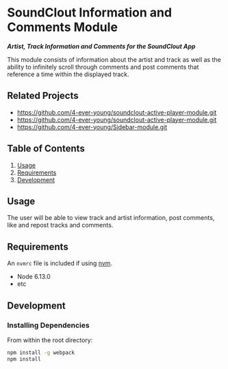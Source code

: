# SoundClout Information and Comments Module

***Artist, Track Information and Comments for the SoundClout App***

This module consists of information about the artist and track as well as the ability to infinitely scroll through comments and post comments that reference a time within the displayed track.


## Related Projects

- https://github.com/4-ever-young/soundclout-active-player-module.git
- https://github.com/4-ever-young/soundclout-active-player-module.git
- https://github.com/4-ever-young/Sidebar-module.git

## Table of Contents

1. [Usage](#Usage)
1. [Requirements](#requirements)
1. [Development](#development)

## Usage

The user will be able to view track and artist information, post comments, like and repost tracks and comments.

## Requirements

An `nvmrc` file is included if using [nvm](https://github.com/creationix/nvm).

- Node 6.13.0
- etc

## Development

### Installing Dependencies

From within the root directory:

```sh
npm install -g webpack
npm install
```


